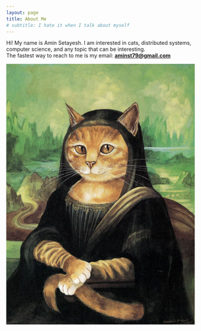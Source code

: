 ```yaml
---
layout: page
title: About Me
# subtitle: I hate it when I talk about myself
---
```


Hi! My name is Amin Setayesh. I am interested in cats, distributed systems, computer science, and any topic that can be interesting.  
The fastest way to reach to me is my email: [**aminst79@gmail.com**](mailto:aminst79@gmail.com)  

![Photo of a cat Monalisa](/assets/img/cat-about-me.jpg)